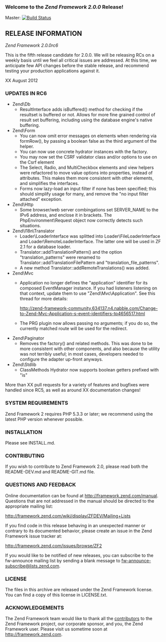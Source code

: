 ### Welcome to the *Zend Framework 2.0.0* Release!

Master: [![Build Status](https://secure.travis-ci.org/zendframework/zf2.png?branch=master)](http://travis-ci.org/zendframework/zf2)

## RELEASE INFORMATION

*Zend Framework 2.0.0rc6*

This is the fifth release candidate for 2.0.0. We will be releasing RCs
on a weekly basis until we feel all critical issues are addressed. At
this time, we anticipate few API changes before the stable release, and
recommend testing your production applications against it.

XX August 2012

### UPDATES IN RC6

- Zend\Db
  - ResultInterface adds isBuffered() method for checking if the resultset is
    buffered or not. Allows for more fine grained control of result set
    buffering, including using the database engine's native buffering.
- Zend\Form
  - You can now omit error messages on elements when rendering via formRow(), by
    passing a boolean false as the third argument of the helper.
  - You can now use concrete hydrator instances with the factory.
  - You may now set the CSRF validator class and/or options to use on the Csrf
    element
  - The Select, Radio, and MultiCheckbox elements and view helpers were
    refactored to move value options into properties, instead of attributes.
    This makes them more consistent with other elements, and simplifies the
    interfaces.
  - Forms now lazy-load an input filter if none has been specified; this should
    simplify usage for many, and remove the "no input filter attached"
    exception.
- Zend\Http
  - Some browser/web server combingations set SERVER_NAME to the IPv6 address,
    and enclose it in brackets. The PhpEnvironment\Request object now correctly
    detects such situations.
- Zend\I18n\Translator
  - Loader\LoaderInterface was splitted into Loader\FileLoaderInterface and
    Loader\RemoteLoaderInterface. The latter one will be used in ZF 2.1 for
    a database loader.
  - Translator::addTranslationPattern() and the option "translation_patterns"
    were renamed to Translator::addTranslationFilePattern and
    "translation_file_patterns".
  - A new method Translator::addRemoteTranslations() was added.
- Zend\Mvc
  - Application no longer defines the "application" identifier for its composed
    EventManager instance. If you had listeners listening on that context,
    update them to use "Zend\Mvc\Application". See this thread for more details:

      http://zend-framework-community.634137.n4.nabble.com/Change-to-Zend-Mvc-Application-s-event-identifiers-tp4656517.html

  - The PRG plugin now allows passing no arguments; if you do so, the currently
    matched route will be used for the redirect.
- Zend\Paginator
  - Removes the factory() and related methods. This was done to be more
    consistent with other components, and also because the utility was not
    terribly useful; in most cases, developers needed to configure the adapter
    up-front anyways.
- Zend\Stdlib
  - ClassMethods Hydrator now supports boolean getters prefixed with "is"

More than XX pull requests for a variety of features and bugfixes were handled
since RC5, as well as around XX documentation changes!

### SYSTEM REQUIREMENTS

Zend Framework 2 requires PHP 5.3.3 or later; we recommend using the
latest PHP version whenever possible.

### INSTALLATION

Please see INSTALL.md.

### CONTRIBUTING

If you wish to contribute to Zend Framework 2.0, please read both the
README-DEV.md and README-GIT.md file.

### QUESTIONS AND FEEDBACK

Online documentation can be found at http://framework.zend.com/manual.
Questions that are not addressed in the manual should be directed to the
appropriate mailing list:

http://framework.zend.com/wiki/display/ZFDEV/Mailing+Lists

If you find code in this release behaving in an unexpected manner or
contrary to its documented behavior, please create an issue in the Zend
Framework issue tracker at:

http://framework.zend.com/issues/browse/ZF2

If you would like to be notified of new releases, you can subscribe to
the fw-announce mailing list by sending a blank message to
<fw-announce-subscribe@lists.zend.com>.

### LICENSE

The files in this archive are released under the Zend Framework license.
You can find a copy of this license in LICENSE.txt.

### ACKNOWLEDGEMENTS

The Zend Framework team would like to thank all the [contributors](https://github.com/zendframework/zf2/contributors) to the Zend
Framework project, our corporate sponsor, and you, the Zend Framework user.
Please visit us sometime soon at http://framework.zend.com.
